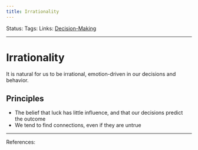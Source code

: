 ```yaml
---
title: Irrationality
---
```

Status:
Tags:
Links: [Decision-Making](out/decision-making.md)
___
# Irrationality
It is natural for us to be irrational, emotion-driven in our decisions and behavior.
## Principles
- The belief that luck has little influence, and that our decisions predict the outcome
- We tend to find connections, even if they are untrue
___
References: